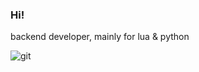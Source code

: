 ### Hi!

backend developer, mainly for lua & python

![git](https://github-readme-stats.vercel.app/api?username=guilded1&show_icons=true&theme=cobalt)
